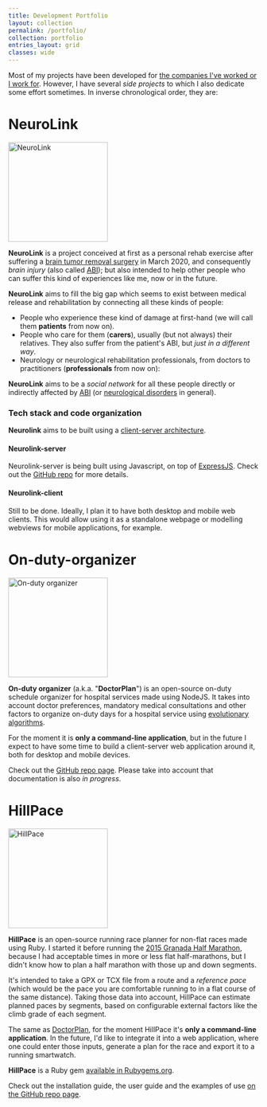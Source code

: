 ```yaml
---
title: Development Portfolio
layout: collection
permalink: /portfolio/
collection: portfolio
entries_layout: grid
classes: wide
---
```


Most of my projects have been developed for [the companies I've worked or I work for](https://www.linkedin.com/in/juanramirez/). However, I have several _side projects_ to which I also dedicate some effort sometimes. In inverse chronological order, they are:

# NeuroLink
<img src="../images/projects/neurolink/logo.png" alt="NeuroLink" width="200"/>

**NeuroLink** is a project conceived at first as a personal rehab exercise after suffering a [brain tumor removal surgery](/abi/how-it-all-started/) in March 2020, and consequently _brain injury_ (also called [ABI](https://en.wikipedia.org/wiki/Acquired_brain_injury)); but also intended to help other people who can suffer this kind of experiences like me, now or in the future.

**NeuroLink** aims to fill the big gap which seems to exist between medical release and rehabilitation by connecting all these kinds of people:
* People who experience these kind of damage at first-hand (we will call them **patients** from now on).
* People who care for them (**carers**), usually (but not always) their relatives. They also suffer from the patient's ABI, but _just in a different way_.
* Neurology or neurological rehabilitation professionals, from doctors to practitioners (**professionals** from now on):

**NeuroLink** aims to be a _social network_ for all these people directly or indirectly affected by [ABI](https://en.wikipedia.org/wiki/Acquired_brain_injury) (or [neurological disorders](https://en.wikipedia.org/wiki/Neurological_disorder) in general).

### Tech stack and code organization

**Neurolink** aims to be built using a [client-server architecture](https://en.wikipedia.org/wiki/Client%E2%80%93server_model).

#### Neurolink-server
Neurolink-server is being built using Javascript, on top of [ExpressJS](https://expressjs.com). Check out the [GitHub repo](https://github.com/Inspiring-White/neurolink-server) for more details.
#### Neurolink-client
Still to be done. Ideally, I plan it to have both desktop and mobile web clients. This would allow using it as a standalone webpage or modelling webviews for mobile applications, for example.

# On-duty-organizer

<img src="/images/projects/doctorplan/logo.png" alt="On-duty organizer" width="200"/>

**On-duty organizer** (a.k.a. "**DoctorPlan**") is an open-source on-duty schedule organizer for hospital services made using NodeJS. It takes into account doctor preferences, mandatory medical consultations and other factors to organize on-duty days for a hospital service using [evolutionary algorithms](https://en.wikipedia.org/wiki/Evolutionary_algorithm).

For the moment it is **only a command-line application**, but in the future I expect to have some time to build a client-server web application around it, both for desktop and mobile devices.

Check out the [GitHub repo page](https://github.com/juanramirez/on-duty). Please take into account that documentation is also _in progress_.

# HillPace
<img src="/images/projects/hillpace/logo.png" alt="HillPace" width="200"/>

**HillPace** is an open-source running race planner for non-flat races made using Ruby. I started it before running the [2015 Granada Half Marathon](https://www.strava.com/activities/301597005), because I had acceptable times in more or less flat half-marathons, but I didn't know how to plan a half marathon with those up and down segments.

It's intended to take a GPX or TCX file from a route and a _reference pace_ (which would be the pace you are comfortable running to in a flat course of the same distance). Taking those data into account, HillPace can estimate planned paces by segments, based on configurable external factors like the climb grade of each segment.

The same as [DoctorPlan](#On-duty-organizer), for the moment HillPace it's **only a command-line application**. In the future, I'd like to integrate it into a web application, where one could enter those inputs, generate a plan for the race and export it to a running smartwatch.

**HillPace** is a Ruby gem [available in Rubygems.org](https://rubygems.org/gems/hillpace).

Check out the installation guide, the user guide and the examples of use [on the GitHub repo page](https://github.com/juanramirez/hillpace).


